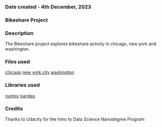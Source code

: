 ### Date created - 4th December, 2023

### Bikeshare Project

### Description
The Bikeshare project explores bikeshare activity in chicago, new york and washington.

### Files used
[chicago](chicago.csv)
[new york city](new_york_city.csv)
[washington](washington.csv)

### Libraries used
[numpy](https://numpy.org/devdocs/user/)
[pandas](https://pandas.pydata.org/docs/)

### Credits
Thanks to Udacity for the Intro to Data Science Nanodegree Program

